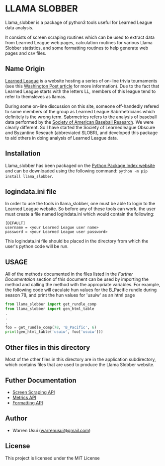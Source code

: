 # LLAMA SLOBBER

Llama_slobber is a package of python3 tools useful for Learned League data analysis.

It consists of screen scraping routines which can be used to extract data from
Learned League web pages, calculation routines for various Llama Slobber
statistics, and some formatting routines to help generate web pages and
csv files.

## Name Origin

[Learned League](http://www.learnedleague.com) is a website hosting a series of on-line trivia tournaments
(see this [Washington Post article](https://www.washingtonpost.com/lifestyle/style/the-coolest-weirdest-internet-community-youll-never-be-able-to-join/2014/08/20/3c3f565e-26eb-11e4-958c-268a320a60ce_story.html?noredirect=on&utm_term=.16ba008490a5) for more information).
Due to the fact that Learned League starts with the letters LL, members of this league tend to refer to themsleves as llamas.

During some on-line discussion on this site, someone off-handedly refered to some members of the group as
Learned League Sabrmetricians which definitely is the wrong term.  Sabrmetrics refers to the analysis of baseball data
performed by the [Society of American Baseball Research](https://sabr.org).  We were clearly different.
So I have started the Society of Learnedleague Obscure and Byzantine Reseach (abbreviated SLOBR), and developed this
package to aid others in doing analysis of Learned League data.

## Installation

Llama_slobber has been packaged on the [Python Package Index website](https://pypi.org) and can be downloaded using the following
command: `python -m pip install llama_slobber`.

## logindata.ini file

In order to use the tools in llama_slobber, one must be able to login to the Learned League website.  So before any of these
tools can work, the user must create a file named logindata.ini which would contain the following:

```
[DEFAULT]
username = <your Learned League user name>
password = <your Learned League user password>
```

This logindata.ini file should be placed in the directory from which the user's python code will be run.

## USAGE

All of the methods documented in the files listed in the *Further Documentaion*
section of this document can be used by importing the method and calling the
method with the appropriate variables.  For example, the following
code will caculate hun values for the B_Pacific rundle during season 78,
and print the hun values for 'usuiw' as an html page

```python
from llama_slobber import get_rundle_comp
from llama_slobber import gen_html_table
.
.
.
foo = get_rundle_comp(78, 'B_Pacific', 6)
print(gen_html_table('usuiw', foo['usuiw']))
```

## Other files in this directory

Most of the other files in this directory are in the application subdirectory,
which contains files that are used to produce the Llama Slobber website.

## Futher Documentation

  * [Screen Scraping API](https://github.com/wusui/llama_slobber/blob/master/SCRAPING_API.md)
  * [Metrics API](https://github.com/wusui/llama_slobber/blob/master/METRICS_API.md)
  * [Formatting API](https://github.com/wusui/llama_slobber/blob/master/FORMAT_API.md)
 
## Author

  * Warren Usui (warrenusui@gmail.com)

## License

This project is licensed under the MIT License
